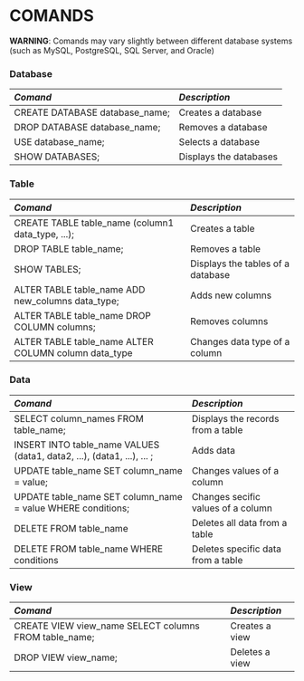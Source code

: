 # COMANDS
**WARNING**: Comands may vary slightly between different database systems (such as MySQL, PostgreSQL, SQL Server, and Oracle)


### Database
| *Comand* | *Description* |
|:------|:------|
| CREATE DATABASE database_name; | Creates a database |
| DROP DATABASE database_name; | Removes a database |
| USE database_name; | Selects a database |
| SHOW DATABASES; | Displays the databases |


### Table
| *Comand* | *Description* |
|:------|:------|
| CREATE TABLE table_name (column1 data_type, ...); | Creates a table |
| DROP TABLE table_name; | Removes a table |
| SHOW TABLES; | Displays the tables of a database |
| ALTER TABLE table_name ADD new_columns data_type; | Adds new columns |
| ALTER TABLE table_name DROP COLUMN columns; | Removes columns
| ALTER TABLE table_name ALTER COLUMN column data_type | Changes data type of a column |


### Data
| *Comand* | *Description* |
|:------|:------|
| SELECT column_names FROM table_name; | Displays the records from a table |
| INSERT INTO table_name VALUES (data1, data2, ...), (data1, ...), ... ; | Adds data |
| UPDATE table_name SET column_name = value; | Changes values of a column |
| UPDATE table_name SET column_name = value WHERE conditions; | Changes secific values of a column |
| DELETE FROM table_name | Deletes all data from a table |
| DELETE FROM table_name WHERE conditions | Deletes specific data from a table |


### View
| *Comand* | *Description* |
|:------|:------|
| CREATE VIEW view_name SELECT columns FROM table_name; | Creates a view |
| DROP VIEW view_name; | Deletes a view |
